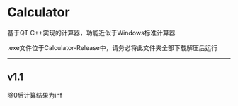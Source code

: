 # Calculator
基于QT C++实现的计算器，功能近似于Windows标准计算器

.exe文件位于Calculator-Release中，请务必将此文件夹全部下载解压后运行

---

## v1.1

除0后计算结果为inf
